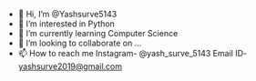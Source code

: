 - 👋 Hi, I’m @Yashsurve5143
- 👀 I’m interested in Python
- 🌱 I’m currently learning Computer Science
- 💞️ I’m looking to collaborate on ...
- 📫 How to reach me Instagram- @yash_surve_5143
Email ID- yashsurve2019@gmail.com

<!---
Yashsurve5143/Yashsurve5143 is a ✨ special ✨ repository because its `README.md` (this file) appears on your GitHub profile.
You can click the Preview link to take a look at your changes.
--->
